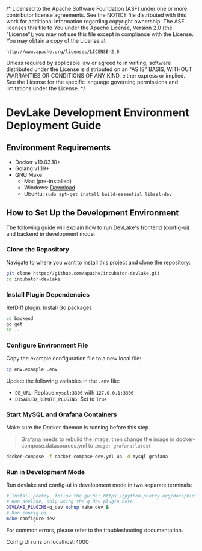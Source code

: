 /*
Licensed to the Apache Software Foundation (ASF) under one or more
contributor license agreements.  See the NOTICE file distributed with
this work for additional information regarding copyright ownership.
The ASF licenses this file to You under the Apache License, Version 2.0
(the "License"); you may not use this file except in compliance with
the License.  You may obtain a copy of the License at

    http://www.apache.org/licenses/LICENSE-2.0

Unless required by applicable law or agreed to in writing, software
distributed under the License is distributed on an "AS IS" BASIS,
WITHOUT WARRANTIES OR CONDITIONS OF ANY KIND, either express or implied.
See the License for the specific language governing permissions and
limitations under the License.
*/


# DevLake Development Environment Deployment Guide

## Environment Requirements
- Docker v19.03.10+
- Golang v1.19+
- GNU Make
    - Mac (pre-installed)
    - Windows: [Download](http://gnuwin32.sourceforge.net/packages/make.htm)
    - Ubuntu: `sudo apt-get install build-essential libssl-dev`

## How to Set Up the Development Environment
The following guide will explain how to run DevLake's frontend (config-ui) and backend in development mode.

### Clone the Repository
Navigate to where you want to install this project and clone the repository:

```bash
git clone https://github.com/apache/incubator-devlake.git
cd incubator-devlake
```

### Install Plugin Dependencies

RefDiff plugin:
Install Go packages
```bash
cd backend
go get
cd ..
```

### Configure Environment File
Copy the example configuration file to a new local file:

```bash
cp env.example .env
```

Update the following variables in the `.env` file:

- `DB_URL`: Replace `mysql:3306` with `127.0.0.1:3306`
- `DISABLED_REMOTE_PLUGINS`: Set to `True`

### Start MySQL and Grafana Containers

Make sure the Docker daemon is running before this step.

> Grafana needs to rebuild the image, then change the image in docker-compose.datasources.yml to `image: grafana:latest`

```bash
docker-compose -f docker-compose-dev.yml up -d mysql grafana
```

### Run in Development Mode
Run devlake and config-ui in development mode in two separate terminals:

```bash
# Install poetry, follow the guide: https://python-poetry.org/docs/#installation
# Run devlake, only using the q dev plugin here
DEVLAKE_PLUGINS=q_dev nohup make dev &
# Run config-ui
make configure-dev
```

For common errors, please refer to the troubleshooting documentation.

Config UI runs on localhost:4000